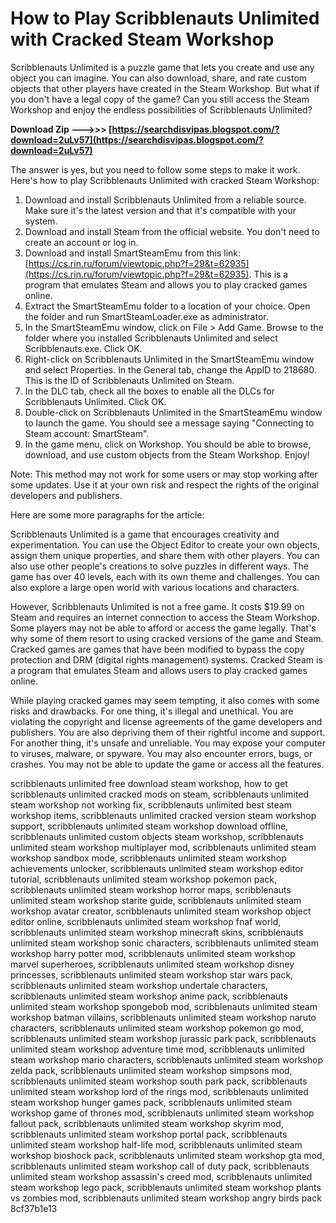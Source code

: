 # How to Play Scribblenauts Unlimited with Cracked Steam Workshop
 
Scribblenauts Unlimited is a puzzle game that lets you create and use any object you can imagine. You can also download, share, and rate custom objects that other players have created in the Steam Workshop. But what if you don't have a legal copy of the game? Can you still access the Steam Workshop and enjoy the endless possibilities of Scribblenauts Unlimited?
 
**Download Zip --->>> [https://searchdisvipas.blogspot.com/?download=2uLv57](https://searchdisvipas.blogspot.com/?download=2uLv57)**


 
The answer is yes, but you need to follow some steps to make it work. Here's how to play Scribblenauts Unlimited with cracked Steam Workshop:
 
1. Download and install Scribblenauts Unlimited from a reliable source. Make sure it's the latest version and that it's compatible with your system.
2. Download and install Steam from the official website. You don't need to create an account or log in.
3. Download and install SmartSteamEmu from this link: [https://cs.rin.ru/forum/viewtopic.php?f=29&t=62935](https://cs.rin.ru/forum/viewtopic.php?f=29&t=62935). This is a program that emulates Steam and allows you to play cracked games online.
4. Extract the SmartSteamEmu folder to a location of your choice. Open the folder and run SmartSteamLoader.exe as administrator.
5. In the SmartSteamEmu window, click on File > Add Game. Browse to the folder where you installed Scribblenauts Unlimited and select Scribblenauts.exe. Click OK.
6. Right-click on Scribblenauts Unlimited in the SmartSteamEmu window and select Properties. In the General tab, change the AppID to 218680. This is the ID of Scribblenauts Unlimited on Steam.
7. In the DLC tab, check all the boxes to enable all the DLCs for Scribblenauts Unlimited. Click OK.
8. Double-click on Scribblenauts Unlimited in the SmartSteamEmu window to launch the game. You should see a message saying "Connecting to Steam account: SmartSteam".
9. In the game menu, click on Workshop. You should be able to browse, download, and use custom objects from the Steam Workshop. Enjoy!

Note: This method may not work for some users or may stop working after some updates. Use it at your own risk and respect the rights of the original developers and publishers.

Here are some more paragraphs for the article:
 
Scribblenauts Unlimited is a game that encourages creativity and experimentation. You can use the Object Editor to create your own objects, assign them unique properties, and share them with other players. You can also use other people's creations to solve puzzles in different ways. The game has over 40 levels, each with its own theme and challenges. You can also explore a large open world with various locations and characters.
 
However, Scribblenauts Unlimited is not a free game. It costs $19.99 on Steam and requires an internet connection to access the Steam Workshop. Some players may not be able to afford or access the game legally. That's why some of them resort to using cracked versions of the game and Steam. Cracked games are games that have been modified to bypass the copy protection and DRM (digital rights management) systems. Cracked Steam is a program that emulates Steam and allows users to play cracked games online.
 
While playing cracked games may seem tempting, it also comes with some risks and drawbacks. For one thing, it's illegal and unethical. You are violating the copyright and license agreements of the game developers and publishers. You are also depriving them of their rightful income and support. For another thing, it's unsafe and unreliable. You may expose your computer to viruses, malware, or spyware. You may also encounter errors, bugs, or crashes. You may not be able to update the game or access all the features.
 
scribblenauts unlimited free download steam workshop,  how to get scribblenauts unlimited cracked mods on steam,  scribblenauts unlimited steam workshop not working fix,  scribblenauts unlimited best steam workshop items,  scribblenauts unlimited cracked version steam workshop support,  scribblenauts unlimited steam workshop download offline,  scribblenauts unlimited custom objects steam workshop,  scribblenauts unlimited steam workshop multiplayer mod,  scribblenauts unlimited steam workshop sandbox mode,  scribblenauts unlimited steam workshop achievements unlocker,  scribblenauts unlimited steam workshop editor tutorial,  scribblenauts unlimited steam workshop pokemon pack,  scribblenauts unlimited steam workshop horror maps,  scribblenauts unlimited steam workshop starite guide,  scribblenauts unlimited steam workshop avatar creator,  scribblenauts unlimited steam workshop object editor online,  scribblenauts unlimited steam workshop fnaf world,  scribblenauts unlimited steam workshop minecraft skins,  scribblenauts unlimited steam workshop sonic characters,  scribblenauts unlimited steam workshop harry potter mod,  scribblenauts unlimited steam workshop marvel superheroes,  scribblenauts unlimited steam workshop disney princesses,  scribblenauts unlimited steam workshop star wars pack,  scribblenauts unlimited steam workshop undertale characters,  scribblenauts unlimited steam workshop anime pack,  scribblenauts unlimited steam workshop spongebob mod,  scribblenauts unlimited steam workshop batman villains,  scribblenauts unlimited steam workshop naruto characters,  scribblenauts unlimited steam workshop pokemon go mod,  scribblenauts unlimited steam workshop jurassic park pack,  scribblenauts unlimited steam workshop adventure time mod,  scribblenauts unlimited steam workshop mario characters,  scribblenauts unlimited steam workshop zelda pack,  scribblenauts unlimited steam workshop simpsons mod,  scribblenauts unlimited steam workshop south park pack,  scribblenauts unlimited steam workshop lord of the rings mod,  scribblenauts unlimited steam workshop hunger games pack,  scribblenauts unlimited steam workshop game of thrones mod,  scribblenauts unlimited steam workshop fallout pack,  scribblenauts unlimited steam workshop skyrim mod,  scribblenauts unlimited steam workshop portal pack,  scribblenauts unlimited steam workshop half-life mod,  scribblenauts unlimited steam workshop bioshock pack,  scribblenauts unlimited steam workshop gta mod,  scribblenauts unlimited steam workshop call of duty pack,  scribblenauts unlimited steam workshop assassin's creed mod,  scribblenauts unlimited steam workshop lego pack,  scribblenauts unlimited steam workshop plants vs zombies mod,  scribblenauts unlimited steam workshop angry birds pack
 8cf37b1e13
 
